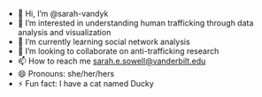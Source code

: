 - 👋 Hi, I’m @sarah-vandyk
- 👀 I’m interested in understanding human trafficking through data analysis and visualization
- 🌱 I’m currently learning social network analysis
- 💞️ I’m looking to collaborate on anti-trafficking research
- 📫 How to reach me sarah.e.sowell@vanderbilt.edu
- 😄 Pronouns: she/her/hers
- ⚡ Fun fact: I have a cat named Ducky

<!---
sarah-vandyk/sarah-vandyk is a ✨ special ✨ repository because its `README.md` (this file) appears on your GitHub profile.
You can click the Preview link to take a look at your changes.
--->

